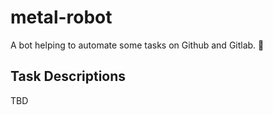 # metal-robot

A bot helping to automate some tasks on Github and Gitlab. 🤖

## Task Descriptions

TBD
